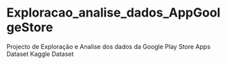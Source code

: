 # Exploracao_analise_dados_AppGoolgeStore

Projecto de Exploração e Analise dos dados da Google Play Store Apps Dataset 
Kaggle Dataset 
